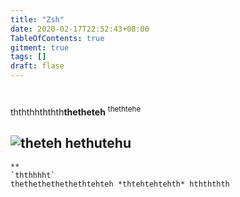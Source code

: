```yaml
---
title: "Zsh"
date: 2020-02-17T22:52:43+08:00
TableOfContents: true
gitment: true
tags: []
draft: flase
---
```

#

thththhththth**thetheteh**
<sup>thethtehe</sup>


![theteh](thteuhthe) hethutehu
---
```
**
`ththhhht`
thethethethethethtehteh *thtehtehtehth* hthththth
